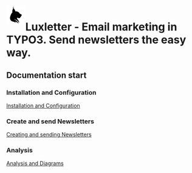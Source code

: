 <img align="left" src="../Resources/Public/Icons/lux.svg" width="50" />

# Luxletter - Email marketing in TYPO3. Send newsletters the easy way.

## Documentation start

### Installation and Configuration

[Installation and Configuration](Installation/Index.md)

### Create and send Newsletters

[Creating and sending Newsletters](Newsletter/Index.md)

### Analysis

[Analysis and Diagrams](Analysis/Index.md)
